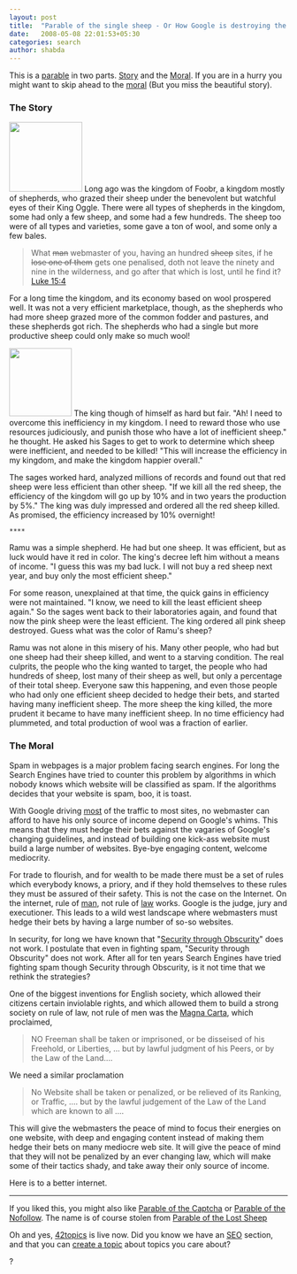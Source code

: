 ```yaml
---
layout: post
title:  "Parable of the single sheep - Or How Google is destroying the internet, and nobody seems to know."
date:   2008-05-08 22:01:53+05:30
categories: search
author: shabda
---
```

This is a [parable](http://en.wikipedia.org/wiki/Parable) in two parts. <a href="#story"> Story</a> and the <a href="#moral">Moral</a>. If you are in a hurry you might want to skip ahead to the <a  href="#moral">moral</a> (But you miss the beautiful story).

<a name="story"></a>
### The Story

<img src="http://www.agiliq.com/blog/wp-content/uploads/2008/05/sheep.jpg" alt="" title="sheep" width="132" height="126" class="left" />
Long ago was the kingdom of Foobr, a kingdom mostly of shepherds, who grazed their sheep under the benevolent but watchful eyes of their King Oggle. There were all types of shepherds in the kingdom, some had only a few sheep, and some had a few hundreds. The sheep too were of all types and varieties, some gave a ton of wool, and some only a few bales.

<blockquote class="right">
What <del>man</del> webmaster of you, having an hundred <del>sheep</del> sites, if he <del>lose one of them</del> gets one penalised, doth not leave the ninety and nine in the wilderness, and go after that which is lost, until he find it?
<br />
<a href="http://scripturetext.com/luke/15-4.htm">Luke 15:4</a>
</blockquote>

For a long time the kingdom, and its economy based on wool prospered well. It was not a very efficient marketplace, though, as the shepherds who had more sheep grazed more of the common fodder and pastures, and these shepherds got rich. The shepherds who had a single but more productive sheep could only make so much wool!

<img src="http://www.agiliq.com/blog/wp-content/uploads/2008/05/crown.jpg" alt="" title="crown" width="113" height="123" class="right" />
The king though of himself as hard but fair. "Ah! I need to overcome this inefficiency in my kingdom. I need to reward those who use resources judiciously, and punish those who have a lot of inefficient sheep." he thought. He asked his Sages to get to work to determine which sheep were inefficient, and needed to be killed! "This will increase the efficiency in my kingdom, and make  the kingdom happier overall."

The sages worked hard, analyzed millions of records and found out that red sheep were less efficient than other sheep. "If we kill all the red sheep, the efficiency of the kingdom will go up by 10% and in two years the production by 5%." The king was duly impressed and ordered all the red sheep killed. As promised, the efficiency increased by 10% overnight!

`****`

Ramu was a simple shepherd. He had but one sheep. It was efficient, but as luck would have it red in color. The king's decree left him without a means of income. "I guess this was my bad luck. I will not buy a red sheep next year, and buy only the most efficient sheep."

For some reason, unexplained at that time, the quick gains in efficiency were not maintained. "I know, we need to kill the least efficient sheep again." So the sages went back to their laboratories again, and found that now the pink sheep were the least efficient. The king ordered all pink sheep destroyed. Guess what was the color of Ramu's sheep?

Ramu was not alone in this misery of his. Many other people, who had but one sheep had their sheep killed, and went to a starving condition. The real culprits, the people who the king wanted to target, the people who had hundreds of sheep, lost many of their sheep as well, but only a percentage of their total sheep. Everyone saw this happening, and even those people who had only one efficient sheep decided to hedge their bets, and started having many inefficient sheep. The more sheep the king killed, the more prudent it became to have many inefficient sheep. In no time efficiency had plummeted, and total production of wool was a fraction of earlier.

<a name="moral"></a>
### The Moral

Spam in webpages is a major problem facing search engines. For long the Search Engines have tried to counter this problem by algorithms in which nobody knows which website will be classified as spam. If the algorithms decides that your website is spam, boo, it is toast.

With Google driving [most](http://searchengineoptimism.com/Google_refers_70_percent.html) of the traffic to most sites, no webmaster can afford to have his only source of income depend on Google's whims. This means that they must hedge their bets against the vagaries of Google's changing guidelines, and instead of building one kick-ass website must build a large number of websites. Bye-bye engaging content, welcome mediocrity.

For trade to flourish, and for wealth to be made there must be a set of rules which everybody knows, a priory, and if they hold themselves to these rules they must be assured of their safety. This is not the case on the Internet. On the internet, rule of [man](http://www.google-watch.org/), not rule of [law](http://en.wikipedia.org/wiki/Rule_of_law) works. Google is the judge, jury and executioner. This leads to a wild west landscape where webmasters must hedge their bets by having a large number of so-so websites.

In security, for long we have known that "[Security through Obscurity](http://en.wikipedia.org/wiki/Security_through_obscurity)" does not work. I postulate that even in fighting spam, "Security through Obscurity" does not work. After all for ten years Search Engines have tried fighting spam though Security through Obscurity, is it not time that we rethink the strategies?

One of the biggest inventions for English society, which allowed their citizens certain inviolable rights, and which allowed them to build a strong society on rule of law, not rule of men was the [Magna Carta](http://en.wikipedia.org/wiki/Magna_Carta), which proclaimed,

<blockquote>
NO Freeman shall be taken or imprisoned, or be disseised of his Freehold, or Liberties, ... but by lawful judgment of his Peers, or by the Law of the Land....
</blockquote>

We need a similar proclamation

<blockquote>
No Website shall be taken or penalized, or be relieved of its Ranking, or Traffic, .... but by the lawful judgement of the Law of the Land which are known to all ....
</blockquote>

This will give the webmasters the peace of mind to focus their energies on one website, with deep and engaging content instead of making them hedge their bets on many mediocre web site. It will give the peace of mind that they will not be penalized by an ever changing law, which will make some of their tactics shady, and take away their only source of income.

Here is to a better internet.

--------------------------------------
If you liked this, you might also like [Parable of the Captcha](http://www.agiliq.com/blog/2008/04/parable-of-the-captcha-the-futility-of-fighting-automated-spam-with-automated-methods/) or [Parable of the Nofollow](http://www.agiliq.com/blog/2008/04/parable-of-the-nofollow/). The name is of course stolen from [Parable of the Lost Sheep](http://en.wikipedia.org/wiki/Parable_of_the_Lost_Sheep)

Oh and yes, [42topics](http://www.agiliq.com/) is live now. Did you know we have an [SEO](http://www.agiliq.com/SEO/) section, and that you can [create a topic](http://www.agiliq.com/createtopic/) about topics you care about?

?

